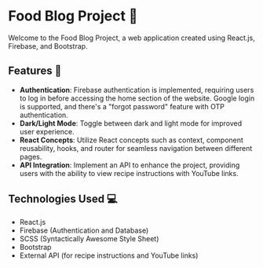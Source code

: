 # Food Blog Project 🍔

Welcome to the Food Blog Project, a web application created using React.js, Firebase, and Bootstrap.

## Features 🌟

- **Authentication**: Firebase authentication is implemented, requiring users to log in before accessing the home section of the website. Google login is supported, and there's a "forgot password" feature with OTP authentication.
- **Dark/Light Mode**: Toggle between dark and light mode for improved user experience.
- **React Concepts**: Utilize React concepts such as context, component reusability, hooks, and router for seamless navigation between different pages.
- **API Integration**: Implement an API to enhance the project, providing users with the ability to view recipe instructions with YouTube links.

## Technologies Used 💻

- React.js
- Firebase (Authentication and Database)
- SCSS (Syntactically Awesome Style Sheet)
- Bootstrap
- External API (for recipe instructions and YouTube links)
